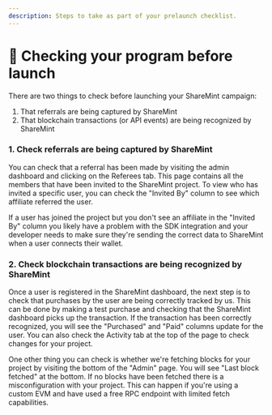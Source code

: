 ```yaml
---
description: Steps to take as part of your prelaunch checklist.
---
```


# 🧪 Checking your program before launch

There are two things to check before launching your ShareMint campaign:

1. That referrals are being captured by ShareMint
2. That blockchain transactions (or API events) are being recognized by ShareMint

### 1. Check referrals are being captured by ShareMint

You can check that a referral has been made by visiting the admin dashboard and clicking on the Referees tab. This page contains all the members that have been invited to the ShareMint project. To view who has invited a specific user, you can check the "Invited By" column to see which affiliate referred the user.

If a user has joined the project but you don't see an affiliate in the "Invited By" column you likely have a problem with the SDK integration and your developer needs to make sure they're sending the correct data to ShareMint when a user connects their wallet.

### 2. Check blockchain transactions are being recognized by ShareMint

Once a user is registered in the ShareMint dashboard, the next step is to check that purchases by the user are being correctly tracked by us. This can be done by making a test purchase and checking that the ShareMint dashboard picks up the transaction. If the transaction has been correctly recognized, you will see the "Purchased" and "Paid" columns update for the user. You can also check the Activity tab at the top of the page to check changes for your project.

One other thing you can check is whether we're fetching blocks for your project by visiting the bottom of the "Admin" page. You will see "Last block fetched" at the bottom. If no blocks have been fetched there is a misconfiguration with your project. This can happen if you're using a custom EVM and have used a free RPC endpoint with limited fetch capabilities.
